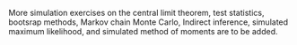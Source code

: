 More simulation exercises on the central limit theorem, test statistics, bootsrap methods, Markov chain Monte Carlo, Indirect inference, simulated maximum likelihood, and simulated method of moments are to be added. 
